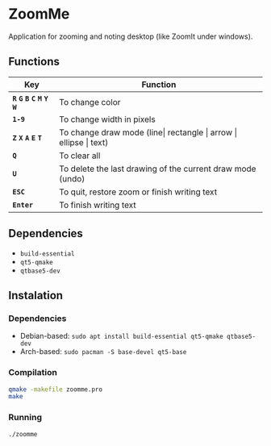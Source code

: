 # ZoomMe
Application for zooming and noting desktop (like ZoomIt under windows).

## Functions
| Key                             | Function                                                           |
|---------------------------------|--------------------------------------------------------------------|
| **`R` `G` `B` `C` `M` `Y` `W`** | To change color                                                    |
| **`1-9`**                       | To change width in pixels                                          |
| **`Z` `X` `A` `E` `T`**         | To change draw mode (line\| rectangle \| arrow \| ellipse \| text) |
| **`Q`**                         | To clear all                                                       |
| **`U`**                         | To delete the last drawing of the current draw mode (undo)         |
| **`ESC`**                       | To quit, restore zoom or finish writing text                       |
| **`Enter`**                     | To finish writing text                                             |

## Dependencies
- `build-essential`
- `qt5-qmake`
- `qtbase5-dev`

## Instalation

### Dependencies
- Debian-based: `sudo apt install build-essential qt5-qmake qtbase5-dev`
- Arch-based: `sudo pacman -S base-devel qt5-base`

### Compilation
```bash
qmake -makefile zoomme.pro
make
```

### Running
```bash
./zoomme
```
